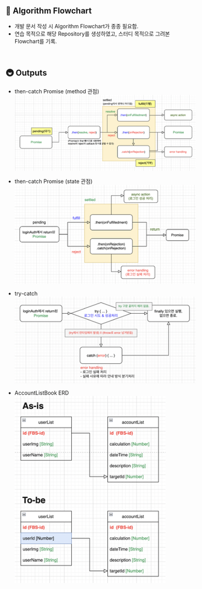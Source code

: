 <br/>

## 🎢 Algorithm Flowchart

- 개발 문서 작성 시 Algorithm Flowchart가 종종 필요함.
- 연습 목적으로 해당 Repository를 생성하였고, 스터디 목적으로 그려본 Flowchart를 기록.

<br/>

## 🚇 Outputs

- then-catch Promise (method 관점)<br/>
  <img src="images/img_promise_flow.png" alt="promise" width="800" />

- then-catch Promise (state 관점)<br/>
  <img src="images/img_promise_flow_2.png" alt="promise" width="700" />

- try-catch<br/>
  <img src="images/img_trycatch_flow.png" alt="promise" width="650" />

- AccountListBook ERD<br/>
  <img src="images/img_account_list_erd.png" alt="promise" width="400" />
